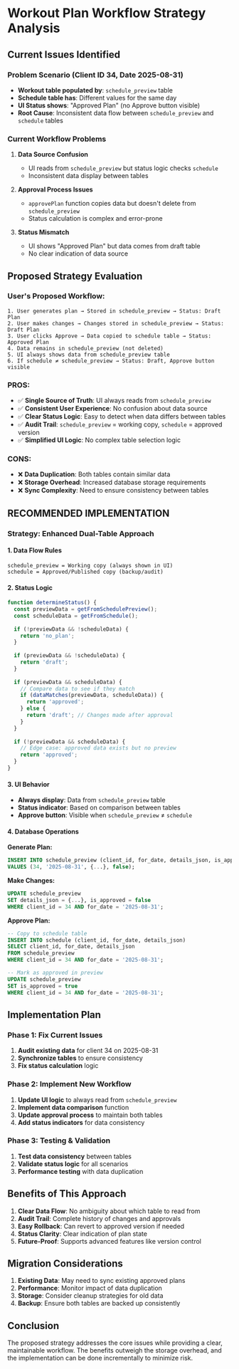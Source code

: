 # Workout Plan Workflow Strategy Analysis

## Current Issues Identified

### Problem Scenario (Client ID 34, Date 2025-08-31)
- **Workout table populated by**: `schedule_preview` table
- **Schedule table has**: Different values for the same day
- **UI Status shows**: "Approved Plan" (no Approve button visible)
- **Root Cause**: Inconsistent data flow between `schedule_preview` and `schedule` tables

### Current Workflow Problems

1. **Data Source Confusion**
   - UI reads from `schedule_preview` but status logic checks `schedule`
   - Inconsistent data display between tables

2. **Approval Process Issues**
   - `approvePlan` function copies data but doesn't delete from `schedule_preview`
   - Status calculation is complex and error-prone

3. **Status Mismatch**
   - UI shows "Approved Plan" but data comes from draft table
   - No clear indication of data source

## Proposed Strategy Evaluation

### User's Proposed Workflow:
```
1. User generates plan → Stored in schedule_preview → Status: Draft Plan
2. User makes changes → Changes stored in schedule_preview → Status: Draft Plan  
3. User clicks Approve → Data copied to schedule table → Status: Approved Plan
4. Data remains in schedule_preview (not deleted)
5. UI always shows data from schedule_preview table
6. If schedule ≠ schedule_preview → Status: Draft, Approve button visible
```

### **PROS:**
- ✅ **Single Source of Truth**: UI always reads from `schedule_preview`
- ✅ **Consistent User Experience**: No confusion about data source
- ✅ **Clear Status Logic**: Easy to detect when data differs between tables
- ✅ **Audit Trail**: `schedule_preview` = working copy, `schedule` = approved version
- ✅ **Simplified UI Logic**: No complex table selection logic

### **CONS:**
- ❌ **Data Duplication**: Both tables contain similar data
- ❌ **Storage Overhead**: Increased database storage requirements
- ❌ **Sync Complexity**: Need to ensure consistency between tables

## **RECOMMENDED IMPLEMENTATION**

### Strategy: Enhanced Dual-Table Approach

#### 1. **Data Flow Rules**
```
schedule_preview = Working copy (always shown in UI)
schedule = Approved/Published copy (backup/audit)
```

#### 2. **Status Logic**
```typescript
function determineStatus() {
  const previewData = getFromSchedulePreview();
  const scheduleData = getFromSchedule();
  
  if (!previewData && !scheduleData) {
    return 'no_plan';
  }
  
  if (previewData && !scheduleData) {
    return 'draft';
  }
  
  if (previewData && scheduleData) {
    // Compare data to see if they match
    if (dataMatches(previewData, scheduleData)) {
      return 'approved';
    } else {
      return 'draft'; // Changes made after approval
    }
  }
  
  if (!previewData && scheduleData) {
    // Edge case: approved data exists but no preview
    return 'approved';
  }
}
```

#### 3. **UI Behavior**
- **Always display**: Data from `schedule_preview` table
- **Status indicator**: Based on comparison between tables
- **Approve button**: Visible when `schedule_preview` ≠ `schedule`

#### 4. **Database Operations**

**Generate Plan:**
```sql
INSERT INTO schedule_preview (client_id, for_date, details_json, is_approved)
VALUES (34, '2025-08-31', {...}, false);
```

**Make Changes:**
```sql
UPDATE schedule_preview 
SET details_json = {...}, is_approved = false
WHERE client_id = 34 AND for_date = '2025-08-31';
```

**Approve Plan:**
```sql
-- Copy to schedule table
INSERT INTO schedule (client_id, for_date, details_json)
SELECT client_id, for_date, details_json 
FROM schedule_preview 
WHERE client_id = 34 AND for_date = '2025-08-31';

-- Mark as approved in preview
UPDATE schedule_preview 
SET is_approved = true
WHERE client_id = 34 AND for_date = '2025-08-31';
```

## Implementation Plan

### Phase 1: Fix Current Issues
1. **Audit existing data** for client 34 on 2025-08-31
2. **Synchronize tables** to ensure consistency
3. **Fix status calculation** logic

### Phase 2: Implement New Workflow
1. **Update UI logic** to always read from `schedule_preview`
2. **Implement data comparison** function
3. **Update approval process** to maintain both tables
4. **Add status indicators** for data consistency

### Phase 3: Testing & Validation
1. **Test data consistency** between tables
2. **Validate status logic** for all scenarios
3. **Performance testing** with data duplication

## Benefits of This Approach

1. **Clear Data Flow**: No ambiguity about which table to read from
2. **Audit Trail**: Complete history of changes and approvals
3. **Easy Rollback**: Can revert to approved version if needed
4. **Status Clarity**: Clear indication of plan state
5. **Future-Proof**: Supports advanced features like version control

## Migration Considerations

1. **Existing Data**: May need to sync existing approved plans
2. **Performance**: Monitor impact of data duplication
3. **Storage**: Consider cleanup strategies for old data
4. **Backup**: Ensure both tables are backed up consistently

## Conclusion

The proposed strategy addresses the core issues while providing a clear, maintainable workflow. The benefits outweigh the storage overhead, and the implementation can be done incrementally to minimize risk.

